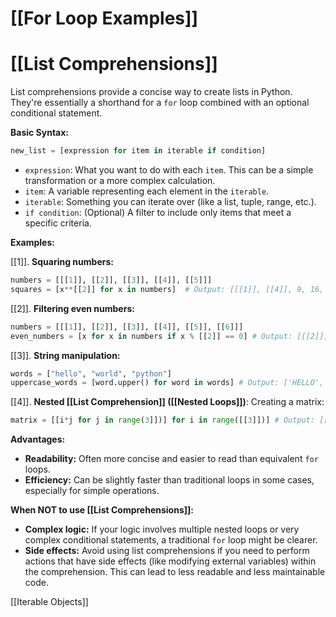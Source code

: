 # [[For Loop Examples]]
# [[List Comprehensions]] 
List comprehensions provide a concise way to create lists in Python.  They're essentially a shorthand for a `for` loop combined with an optional conditional statement.

**Basic Syntax:**

```python
new_list = [expression for item in iterable if condition] 
```

* `expression`:  What you want to do with each `item`.  This can be a simple transformation or a more complex calculation.
* `item`: A variable representing each element in the `iterable`.
* `iterable`:  Something you can iterate over (like a list, tuple, range, etc.).
* `if condition`: (Optional) A filter to include only items that meet a specific criteria.


**Examples:**

[[1]]. **Squaring numbers:**

```python
numbers = [[[1]], [[2]], [[3]], [[4]], [[5]]]
squares = [x**[[2]] for x in numbers]  # Output: [[[1]], [[4]], 9, 16, 25]
```

[[2]]. **Filtering even numbers:**

```python
numbers = [[[1]], [[2]], [[3]], [[4]], [[5]], [[6]]]
even_numbers = [x for x in numbers if x % [[2]] == 0] # Output: [[[2]], [[4]], [[6]]]
```

[[3]]. **String manipulation:**

```python
words = ["hello", "world", "python"]
uppercase_words = [word.upper() for word in words] # Output: ['HELLO', 'WORLD', 'PYTHON']
```

[[4]]. **Nested [[List Comprehension]] ([[Nested Loops]])**:  Creating a matrix:

```python
matrix = [[i*j for j in range(3]])] for i in range([[3]])] # Output: [[0, 0, 0], [0, [[1]], [[2]]], [0, [[2]], [[4]]
```


**Advantages:**

* **Readability:** Often more concise and easier to read than equivalent `for` loops.
* **Efficiency:**  Can be slightly faster than traditional loops in some cases, especially for simple operations.


**When NOT to use [[List Comprehensions]]:**

* **Complex logic:** If your logic involves multiple nested loops or very complex conditional statements, a traditional `for` loop might be clearer.
* **Side effects:** Avoid using list comprehensions if you need to perform actions that have side effects (like modifying external variables) within the comprehension.  This can lead to less readable and less maintainable code.


[[Iterable Objects]]
